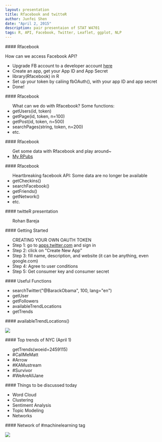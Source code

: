 ```yaml
---
layout: presentation
title: Rfacebook and twitteR
author: Junfei Shen
date: "April 2, 2015"
description: pair presentaion of STAT W4701
tags: R, API, Facebook, Twitter, Leaflet, ggplot, NLP
---
```


<section>
	<section>
#### Rfacebook

How can we access Facebook API?

<ul>
<li>Upgrade FB account to a developer account <a href="https://developers.facebook.com/">here</a></li>
<li>Create an app, get your App ID and App Secret</li>
<li>library(Rfacebook) in R</li>
<li>Set up your token by caliing fbOAuth(), with your app ID and app secret</li>
<li>Done!</li>
</ul>

</section>
</section>


<section>
	<section>
#### Rfacebook

<ul>
What can we do with Rfacebook?
Some functions:

<li>getUsers(id, token)</li>
<li>getPage(id, token, n=100)</li>
<li>getPost(id, token, n=500)</li>
<li>searchPages(string, token, n=200)</li>
<li>etc.</li>
</ul>

</section>
</section>


<section>
	<section>
#### Rfacebook

<ul>
Get some data with Rfacebook and play around~
<li><a href="http://rpubs.com/shenjunfei">My RPubs</a></li>
</ul>

</section>
</section>


<section>
	<section>
#### Rfacebook

<ul>
Heartbreaking facebook API: Some data are no longer be available
<li>getCheckins()</li>
<li>searchFacebook()</li>
<li>getFriends()</li>
<li>getNetwork()</li>
<li>etc.</li>
</ul>

</section>
</section>


<section>
	<section>
#### twitteR presentation

<ul>
Rohan Bareja
</ul>

</section>
</section>


<section>
	<section>
#### Getting Started

<ul>
CREATING YOUR OWN OAUTH TOKEN

<li>Step 1: go to <a href="apps.twitter.com">apps.twitter.com</a> and sign in</li>
<li>Step 2: click on "Create New App”</li>
<li>Step 3: fill name, description, and website (it can be anything, even google.com)</li>
<li>Step 4: Agree to user conditions</li>
<li>Step 5: Get consumer key and consumer secret</li>
</ul>

</section>
</section>


<section>
	<section>
#### Useful Functions

<ul>
<li>searchTwitter("@BarackObama", 100, lang="en")</li>
<li>getUser</li>
<li>getFollowers</li>
<li>availableTrendLocations</li>
<li>getTrends</li>
</ul>

</section>
</section>


<section>
	<section>
#### availableTrendLocations()

![](https://github.com/shenjunfei/edav/blob/gh-pages/assets/shenjunfei/r1.png)

</section>
</section>


<section>
	<section>
#### Top trends of NYC (April 1)

<ul>
getTrends(woeid=2459115)

<li>#CallMeMatt</li>
<li>#Arrow</li>
<li>#KAMustream</li>
<li>#Survivor</li>
<li>#WeAreAllJane</li>
</ul>

</section>
</section>


<section>
	<section>
#### Things to be discussed today

<ul>
<li>Word Cloud</li>
<li>Clustering</li>
<li>Sentiment Analysis</li>
<li>Topic Modeling</li>
<li>Networks</li>
</ul>

</section>
</section>


<section>
	<section>
#### Network of #machinelearning tag

![](https://github.com/shenjunfei/edav/blob/gh-pages/assets/shenjunfei/r2.png)

</section>
</section>
